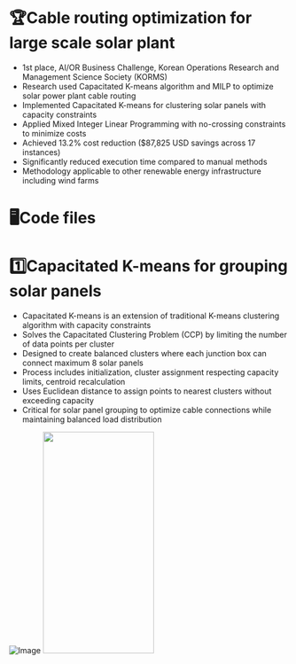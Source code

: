 # 🏆Cable routing optimization for large scale solar plant
- 1st place, AI/OR Business Challenge, Korean Operations Research and Management Science Society (KORMS)
- Research used Capacitated K-means algorithm and MILP to optimize solar power plant cable routing
- Implemented Capacitated K-means for clustering solar panels with capacity constraints
- Applied Mixed Integer Linear Programming with no-crossing constraints to minimize costs
- Achieved 13.2% cost reduction ($87,825 USD savings across 17 instances)
- Significantly reduced execution time compared to manual methods
- Methodology applicable to other renewable energy infrastructure including wind farms

# 🖥️Code files


# 1️⃣Capacitated K-means for grouping solar panels
- Capacitated K-means is an extension of traditional K-means clustering algorithm with capacity constraints
- Solves the Capacitated Clustering Problem (CCP) by limiting the number of data points per cluster
- Designed to create balanced clusters where each junction box can connect maximum 8 solar panels
- Process includes initialization, cluster assignment respecting capacity limits, centroid recalculation
- Uses Euclidean distance to assign points to nearest clusters without exceeding capacity
- Critical for solar panel grouping to optimize cable connections while maintaining balanced load distribution

![Image](https://github.com/user-attachments/assets/e4f78b36-304b-414f-b692-d6c339743f7c)
<img src="https://github.com/user-attachments/assets/e4f78b36-304b-414f-b692-d6c339743f7c"  width="200" height="400"/>
